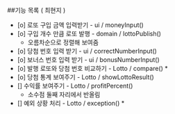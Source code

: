 ##기능 목록 ( 최현지 )
* [o] 로또 구입 금액 입력받기 - ui / moneyInput()
* [o] 구입 개수 만큼 로또 발행 - domain / lottoPublish()
    * 오름차순으로 정렬해 보여줌
* [o] 당첨 번호 입력 받기 - ui / correctNumberInput() 
* [o] 보너스 번호 입력 받기 - ui / bonusNumberInput() 
* [o] 발행 로또와 당첨 번호 비교하기 - Lotto / compare()
    *
* [o] 당첨 통계 보여주기 - Lotto / showLottoResult()
* [] 수익률 보여주기 - Lotto / profitPercent()  
  * 소수점 둘째 자리에서 반올림
* [] 예외 상황 처리 - Lotto / exception()
  * 
